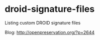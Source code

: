 # droid-signature-files
Listing custom DROID signature files

Blog: http://openpreservation.org/?p=2644 
